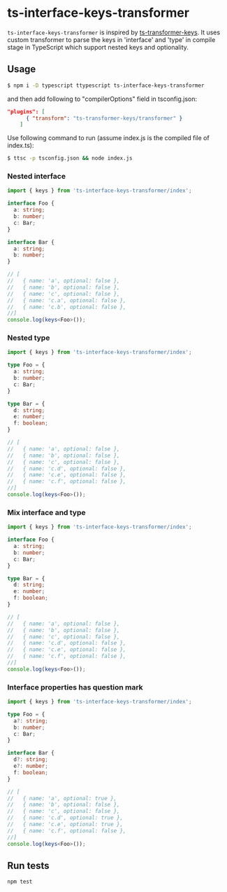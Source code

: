 # ts-interface-keys-transformer

`ts-interface-keys-transformer` is inspired by [ts-transformer-keys](https://github.com/kimamula/ts-transformer-keys).
It uses custom transformer to parse the keys in 'interface' and 'type' in compile stage in TypeScript 
which support nested keys and optionality.

## Usage

```bash
$ npm i -D typescript ttypescript ts-interface-keys-transformer
```

and then add following to "compilerOptions" field in tsconfig.json:

```json
"plugins": [
      { "transform": "ts-transformer-keys/transformer" }
    ]
```

Use following command to run (assume index.js is the compiled file of index.ts):

```bash
$ ttsc -p tsconfig.json && node index.js
```

### Nested interface
```typescript
import { keys } from 'ts-interface-keys-transformer/index';

interface Foo {
  a: string;
  b: number;
  c: Bar;
}

interface Bar {
  a: string;
  b: number;
}

// [
//   { name: 'a', optional: false },
//   { name: 'b', optional: false },
//   { name: 'c', optional: false },
//   { name: 'c.a', optional: false },
//   { name: 'c.b', optional: false },
//]
console.log(keys<Foo>());
```

### Nested type
```typescript
import { keys } from 'ts-interface-keys-transformer/index';

type Foo = {
  a: string;
  b: number;
  c: Bar;
}

type Bar = {
  d: string;
  e: number;
  f: boolean;
}

// [
//   { name: 'a', optional: false },
//   { name: 'b', optional: false },
//   { name: 'c', optional: false },
//   { name: 'c.d', optional: false },
//   { name: 'c.e', optional: false },
//   { name: 'c.f', optional: false },
//]
console.log(keys<Foo>());
```

### Mix interface and type
```typescript
import { keys } from 'ts-interface-keys-transformer/index';

interface Foo {
  a: string;
  b: number;
  c: Bar;
}

type Bar = {
  d: string;
  e: number;
  f: boolean;
}

// [
//   { name: 'a', optional: false },
//   { name: 'b', optional: false },
//   { name: 'c', optional: false },
//   { name: 'c.d', optional: false },
//   { name: 'c.e', optional: false },
//   { name: 'c.f', optional: false },
//]
console.log(keys<Foo>());
```

### Interface properties has question mark
```typescript
import { keys } from 'ts-interface-keys-transformer/index';

type Foo = {
  a?: string;
  b: number;
  c: Bar; 
}

interface Bar {
  d?: string;
  e?: number;
  f: boolean;
}

// [
//   { name: 'a', optional: true },
//   { name: 'b', optional: false },
//   { name: 'c', optional: false },
//   { name: 'c.d', optional: true },
//   { name: 'c.e', optional: true },
//   { name: 'c.f', optional: false },
//]
console.log(keys<Foo>());
```

## Run tests

```bash
npm test
```
